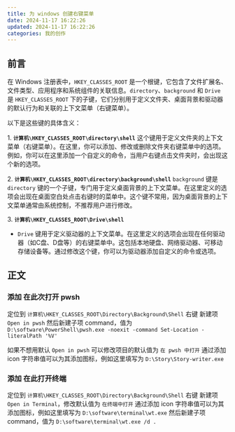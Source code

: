 ```yaml
---
title: 为 windows 创建右键菜单
date: 2024-11-17 16:22:26
updated: 2024-11-17 16:22:26
categories: 我的创作
---
```


## 前言

在 Windows 注册表中，`HKEY_CLASSES_ROOT` 是一个根键，它包含了文件扩展名、文件类型、应用程序和系统组件的关联信息。`directory`、`background` 和 `Drive` 是 `HKEY_CLASSES_ROOT` 下的子键，它们分别用于定义文件夹、桌面背景和驱动器的默认行为和关联的上下文菜单（右键菜单）。

以下是这些键的具体含义：

1\. **`计算机\HKEY_CLASSES_ROOT\directory\shell`**
这个键用于定义文件夹的上下文菜单（右键菜单）。在这里，你可以添加、修改或删除文件夹右键菜单中的选项。例如，你可以在这里添加一个自定义的命令，当用户右键点击文件夹时，会出现这个新的选项。

2\. **`计算机\HKEY_CLASSES_ROOT\directory\background\shell`**
`background` 键是 `directory` 键的一个子键，专门用于定义桌面背景的上下文菜单。在这里定义的选项会出现在桌面空白处点击右键时的菜单中。这个键不常用，因为桌面背景的上下文菜单通常由系统控制，不推荐用户进行修改。
<!-- more -->

3\. **`计算机\HKEY_CLASSES_ROOT\Drive\shell`**
   - `Drive` 键用于定义驱动器的上下文菜单。在这里定义的选项会出现在任何驱动器（如C盘、D盘等）的右键菜单中。这包括本地硬盘、网络驱动器、可移动存储设备等。通过修改这个键，你可以为驱动器添加自定义的命令或选项。

## 正文

### 添加 在此次打开 pwsh

定位到 `计算机\HKEY_CLASSES_ROOT\Directory\Background\Shell` 右键 新建项 `Open in pwsh`
然后新建子项 command，值为 `D:\software\PowerShell\pwsh.exe -noexit -command Set-Location -literalPath '%V'`

如果不想用默认 `Open in pwsh` 可以修改项目的默认值为 `在 pwsh 中打开`
通过添加 icon 字符串值可以为其添加图标，例如这里填写为 `D:\Story\Story-writer.exe`

### 添加 在此打开终端

定位到 `计算机\HKEY_CLASSES_ROOT\Directory\Background\Shell` 右键 新建项 `Open in Terminal`，修改默认值为 `在终端中打开`
通过添加 icon 字符串值可以为其添加图标，例如这里填写为 `D:\software\terminal\wt.exe`
然后新建子项 command，值为 `D:\software\terminal\wt.exe /d .`
